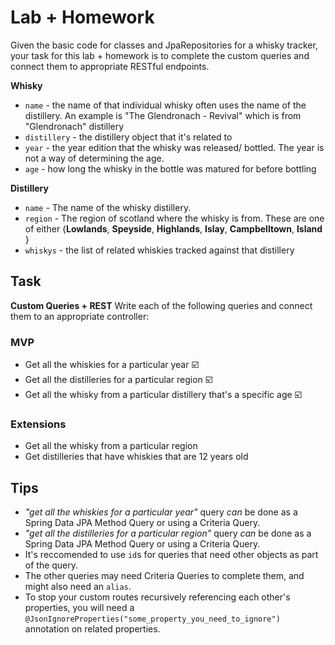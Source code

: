 # Lab + Homework

Given the basic code for classes and JpaRepositories for a whisky tracker, your task for this lab + homework is to complete the custom queries and connect them to appropriate RESTful endpoints.



**Whisky**

- `name` - the name of that individual whisky often uses the name of the distillery. An example is "The Glendronach - Revival" which is from "Glendronach" distillery
- `distillery` - the distillery object that it's related to
- `year` - the year edition that the whisky was released/ bottled. The year is not a way of determining the age.
- `age` - how long the whisky in the bottle was matured for before bottling

**Distillery**

- `name` - The name of the whisky distillery.
- `region` - The region of scotland where the whisky is from. These are one of either {**Lowlands**, **Speyside**, **Highlands**, **Islay**, **Campbelltown**, **Island** }
- `whiskys` - the list of related whiskies tracked against that distillery

## Task

**Custom Queries + REST** Write each of the following queries and connect them to an appropriate controller:

### MVP
  * Get all the whiskies for a particular year :ballot_box_with_check:
  * Get all the distilleries for a particular region :ballot_box_with_check:
  * Get all the whisky from a particular distillery that's a specific age :ballot_box_with_check:

###  Extensions
  * Get all the whisky from a particular region 
  * Get distilleries that have whiskies that are 12 years old 



## Tips
* *"get all the whiskies for a particular year"* query *can* be done as a Spring Data JPA Method Query or using a Criteria Query.
* *"get all the distilleries for a particular region"* query *can* be done as a Spring Data JPA Method Query or using a Criteria Query.
* It's reccomended to use `id`s for queries that need other objects as part of the query.
* The other queries may need Criteria Queries to complete them, and might also need an `alias`.
* To stop your custom routes recursively referencing each other's properties, you will need a `@JsonIgnoreProperties("some_property_you_need_to_ignore")` annotation on related properties.


